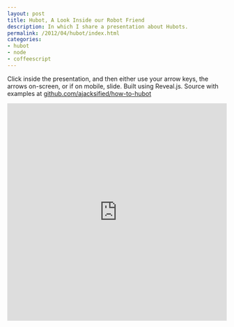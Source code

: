 ```yaml
---
layout: post
title: Hubot, A Look Inside our Robot Friend
description: In which I share a presentation about Hubots.
permalink: /2012/04/hubot/index.html
categories:
- hubot
- node
- coffeescript
---
```


Click inside the presentation, and then either use your arrow keys,
the arrows on-screen, or if on mobile, slide. Built using Reveal.js.
Source with examples at
[github.com/ajacksified/how-to-hubot](https://github.com/ajacksified/how-to-hubot)

<div class="media-container">
  <iframe src="http://thejacklawson.com/how-to-hubot?src=embedded" frameborder="0" marginwidth="0" marginheight="0" scrolling="no" allowfullscreen webkitallowfullscreen mozallowfullscreen style="width:100%; height:500px;"> </iframe>
</div>

